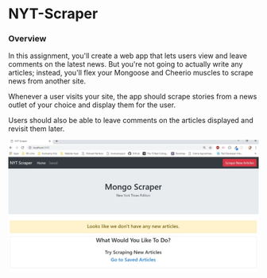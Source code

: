 # NYT-Scraper

### Overview

In this assignment, you'll create a web app that lets users view and leave comments on the latest news. But you're not going to actually write any articles; instead, you'll flex your Mongoose and Cheerio muscles to scrape news from another site.

Whenever a user visits your site, the app should scrape stories from a news outlet of your choice and display them for the user.

Users should also be able to leave comments on the articles displayed and revisit them later.

![NYT-Scraper](/public/assets/images/nyt-scraper.jpg)

